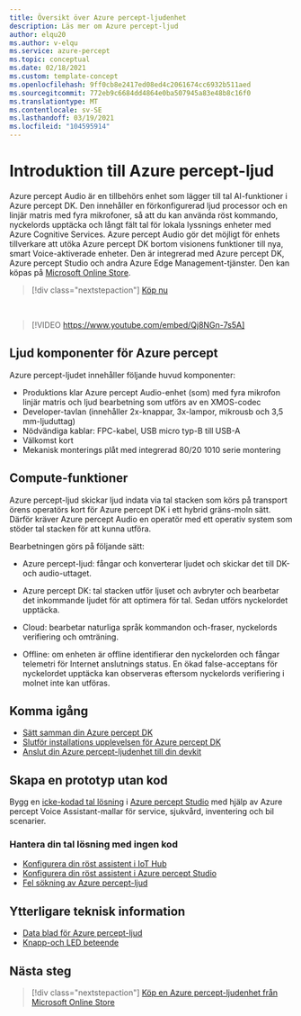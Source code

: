 ```yaml
---
title: Översikt över Azure percept-ljudenhet
description: Läs mer om Azure percept-ljud
author: elqu20
ms.author: v-elqu
ms.service: azure-percept
ms.topic: conceptual
ms.date: 02/18/2021
ms.custom: template-concept
ms.openlocfilehash: 9ff0cb8e2417ed08ed4c2061674cc6932b511aed
ms.sourcegitcommit: 772eb9c6684dd4864e0ba507945a83e48b8c16f0
ms.translationtype: MT
ms.contentlocale: sv-SE
ms.lasthandoff: 03/19/2021
ms.locfileid: "104595914"
---
```

# <a name="introduction-to-azure-percept-audio"></a>Introduktion till Azure percept-ljud

Azure percept Audio är en tillbehörs enhet som lägger till tal AI-funktioner i Azure percept DK. Den innehåller en förkonfigurerad ljud processor och en linjär matris med fyra mikrofoner, så att du kan använda röst kommando, nyckelords upptäcka och långt fält tal för lokala lyssnings enheter med Azure Cognitive Services. Azure percept Audio gör det möjligt för enhets tillverkare att utöka Azure percept DK bortom visionens funktioner till nya, smart Voice-aktiverade enheter. Den är integrerad med Azure percept DK, Azure percept Studio och andra Azure Edge Management-tjänster. Den kan köpas på [Microsoft Online Store](https://go.microsoft.com/fwlink/p/?LinkId=2155270).

> [!div class="nextstepaction"]
> [Köp nu](https://go.microsoft.com/fwlink/p/?LinkId=2155270)

<!---
:::image type="content" source="./media/overview-azure-percept-audio/percept-audio.png" alt-text="Azure Percept Audio device.":::
--->
</br>

> [!VIDEO https://www.youtube.com/embed/Qj8NGn-7s5A]

## <a name="azure-percept-audio-components"></a>Ljud komponenter för Azure percept

Azure percept-ljudet innehåller följande huvud komponenter:

- Produktions klar Azure percept Audio-enhet (som) med fyra mikrofon linjär matris och ljud bearbetning som utförs av en XMOS-codec
- Developer-tavlan (innehåller 2x-knappar, 3x-lampor, mikrousb och 3,5 mm-ljuduttag)
- Nödvändiga kablar: FPC-kabel, USB micro typ-B till USB-A
- Välkomst kort
- Mekanisk monterings plåt med integrerad 80/20 1010 serie montering

## <a name="compute-capabilities"></a>Compute-funktioner 

Azure percept-ljud skickar ljud indata via tal stacken som körs på transport örens operatörs kort för Azure percept DK i ett hybrid gräns-moln sätt. Därför kräver Azure percept Audio en operatör med ett operativ system som stöder tal stacken för att kunna utföra. 

Bearbetningen görs på följande sätt: 

- Azure percept-ljud: fångar och konverterar ljudet och skickar det till DK-och audio-uttaget.

- Azure percept DK: tal stacken utför ljuset och avbryter och bearbetar det inkommande ljudet för att optimera för tal. Sedan utförs nyckelordet upptäcka.

- Cloud: bearbetar naturliga språk kommandon och-fraser, nyckelords verifiering och omträning. 

- Offline: om enheten är offline identifierar den nyckelorden och fångar telemetri för Internet anslutnings status. En ökad false-acceptans för nyckelordet upptäcka kan observeras eftersom nyckelords verifiering i molnet inte kan utföras. 

## <a name="getting-started"></a>Komma igång

- [Sätt samman din Azure percept DK](./quickstart-percept-dk-unboxing.md)
- [Slutför installations upplevelsen för Azure percept DK](./quickstart-percept-dk-set-up.md)
- [Anslut din Azure percept-ljudenhet till din devkit](./quickstart-percept-audio-setup.md)

## <a name="build-a-no-code-prototype"></a>Skapa en prototyp utan kod

Bygg en [icke-kodad tal lösning](./tutorial-no-code-speech.md) i [Azure percept Studio](https://go.microsoft.com/fwlink/?linkid=2135819) med hjälp av Azure percept Voice Assistant-mallar för service, sjukvård, inventering och bil scenarier.

### <a name="manage-your-no-code-speech-solution"></a>Hantera din tal lösning med ingen kod

- [Konfigurera din röst assistent i IoT Hub](./how-to-manage-voice-assistant.md)
- [Konfigurera din röst assistent i Azure percept Studio](./how-to-configure-voice-assistant.md)
- [Fel sökning av Azure percept-ljud](./troubleshoot-audio-accessory-speech-module.md)

## <a name="additional-technical-information"></a>Ytterligare teknisk information

- [Data blad för Azure percept-ljud](./azure-percept-audio-datasheet.md)
- [Knapp-och LED beteende](./audio-button-led-behavior.md)

## <a name="next-steps"></a>Nästa steg

> [!div class="nextstepaction"]
> [Köp en Azure percept-ljudenhet från Microsoft Online Store](https://go.microsoft.com/fwlink/p/?LinkId=2155270)

